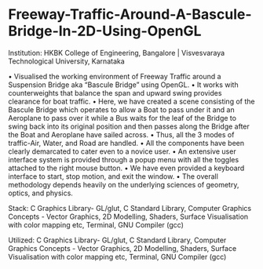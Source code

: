 # Freeway-Traffic-Around-A-Bascule-Bridge-In-2D-Using-OpenGL

Institution: HKBK College of Engineering, Bangalore | Visvesvaraya Technological University, Karnataka

• Visualised the working environment of Freeway Traffic around a Suspension Bridge aka “Bascule Bridge” using OpenGL. 
• It works with counterweights that balance the span and upward swing provides clearance for boat traffic. 
• Here, we have created a scene consisting of the Bascule Bridge which operates to allow a Boat to pass under it and an Aeroplane to pass over it while a Bus waits for the leaf of the Bridge to swing back into its original position and then passes along the Bridge after the Boat and Aeroplane have sailed across. 
• Thus, all the 3 modes of traffic-Air, Water, and Road are handled. 
• All the components have been clearly demarcated to cater even to a novice user.
• An extensive user interface system is provided through a popup menu with all the toggles attached to the right mouse button. 
• We have even provided a keyboard interface to start, stop motion, and exit the window.
• The overall methodology depends heavily on the underlying sciences of geometry, optics, and physics.

Stack: C Graphics Library- GL/glut, C Standard Library, Computer Graphics Concepts - Vector Graphics, 2D Modelling, Shaders, Surface Visualisation with color mapping etc, Terminal, GNU Compiler (gcc)

Utilized: C Graphics Library- GL/glut, C Standard Library, Computer Graphics Concepts - Vector Graphics, 2D Modelling, Shaders, Surface Visualisation with color mapping etc, Terminal, GNU Compiler (gcc)
